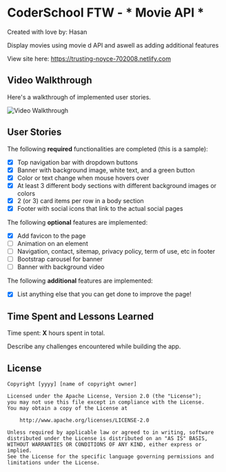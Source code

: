 # CoderSchool FTW - * Movie API *

Created with love by: Hasan 
  
Display movies using movie d API and aswell as adding additional features

View site here: https://trusting-noyce-702008.netlify.com

## Video Walkthrough

Here's a walkthrough of implemented user stories.

<img src='http://g.recordit.co/CJHpfwVn3e.gif' title='Video Walkthrough' width='' alt='Video Walkthrough' />


## User Stories

The following **required** functionalities are completed (this is a sample):

* [x] Top navigation bar with dropdown buttons
* [x] Banner with background image, white text, and a green button
* [x] Color or text change when mouse hovers over
* [x] At least 3 different body sections with different background images or colors
* [x] 2 (or 3) card items per row in a body section
* [x] Footer with social icons that link to the actual social pages

The following **optional** features are implemented:

* [x] Add favicon to the page
* [ ] Animation on an element
* [ ] Navigation, contact, sitemap, privacy policy, term of use, etc in footer
* [ ] Bootstrap carousel for banner
* [ ] Banner with background video

The following **additional** features are implemented:

* [x] List anything else that you can get done to improve the page!

## Time Spent and Lessons Learned

Time spent: **X** hours spent in total.

Describe any challenges encountered while building the app.

## License

    Copyright [yyyy] [name of copyright owner]

    Licensed under the Apache License, Version 2.0 (the "License");
    you may not use this file except in compliance with the License.
    You may obtain a copy of the License at

        http://www.apache.org/licenses/LICENSE-2.0

    Unless required by applicable law or agreed to in writing, software
    distributed under the License is distributed on an "AS IS" BASIS,
    WITHOUT WARRANTIES OR CONDITIONS OF ANY KIND, either express or implied.
    See the License for the specific language governing permissions and
    limitations under the License.



